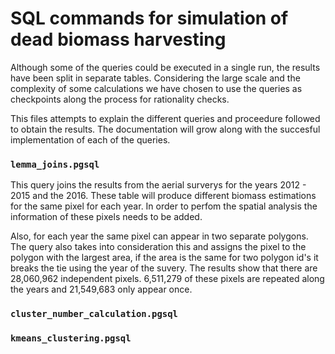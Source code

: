 # SQL commands for simulation of dead biomass harvesting

Although some of the queries could be executed in a single run, the results have been split in separate tables. Considering the large scale and the complexity of some calculations we have chosen to use the queries as checkpoints along the process for rationality checks. 

This files attempts to explain the different queries and proceedure followed to obtain the results. The documentation will grow along with the succesful implementation of each of the queries. 

### ```lemma_joins.pgsql``` 
This query joins the results from the aerial surverys for the years 2012 - 2015 and the 2016. These table will produce different biomass estimations for the same pixel for each year. In order to perfom the spatial analysis the information of these pixels needs to be added. 

Also, for each year the same pixel can appear in two separate polygons. The query also takes into consideration this and assigns the pixel to the polygon with the largest area, if the area is the same for two polygon id's it breaks the tie using the year of the suvery. The results show that there are 28,060,962 independent pixels. 6,511,279 of these pixels are repeated along the years and 21,549,683 only appear once. 

### ```cluster_number_calculation.pgsql``` 



### ```kmeans_clustering.pgsql``` 

